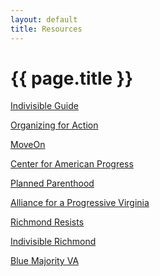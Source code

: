 ```yaml
---
layout: default
title: Resources
---
```

#	{{ page.title }}
	

[Indivisible Guide](https://www.indivisibleguide.com/)

[Organizing for Action](https://www.ofa.us/)

[MoveOn](http://front.moveon.org/)

[Center for American Progress](https://www.americanprogress.org/)

[Planned Parenthood](https://www.plannedparenthood.org/)

[Alliance for a Progressive Virginia](apvonline.org)

[Richmond Resists](https://www.facebook.com/groups/1523157047712297/)

[Indivisible Richmond](https://www.facebook.com/groups/indivisiblerva/)

[Blue Majority VA](https://twitter.com/bluemajorityva)

<br>
<br>
